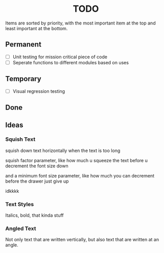 <h1 align="center" style="font-weight: bold">
    TODO
</h1>

<!-- All tasks are completed! -->

Items are sorted by priority, with the most important item at the top and least important at the bottom.

## Permanent

- [ ] Unit testing for mission critical piece of code
- [ ] Seperate functions to different modules based on uses

## Temporary

- [ ] Visual regression testing

## Done

## Ideas

### Squish Text

squish down text horizontally when the text is too long

squish factor parameter, like how much u squeeze the text before u decrement the font size down

and a minimum font size parameter, like how much you can decrement before the drawer just give up

idkkkk

### Text Styles 

Italics, bold, that kinda stuff

### Angled Text

Not only text that are written vertically, but also text that are written at an angle.
